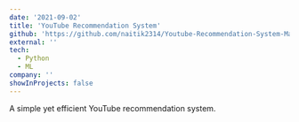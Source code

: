 ```yaml
---
date: '2021-09-02'
title: 'YouTube Recommendation System'
github: 'https://github.com/naitik2314/Youtube-Recommendation-System-Machine-Learning'
external: ''
tech:
  - Python
  - ML
company: ''
showInProjects: false
---
```


A simple yet efficient YouTube recommendation system.
